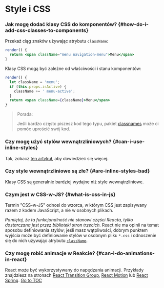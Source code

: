 
# Style i CSS


### Jak mogę dodać klasy CSS do komponentów? {#how-do-i-add-css-classes-to-components}

Przekaż ciąg znaków używając atrybutu `className`:

```jsx
render() {
  return <span className="menu navigation-menu">Menu</span>
}
```

Klasy CSS mogą być zależne od właściwości i stanu komponentów:

```jsx
render() {
  let className = 'menu';
  if (this.props.isActive) {
    className += ' menu-active';
  }
  return <span className={className}>Menu</span>
}
```

> Porada:
>
> Jeśli bardzo często piszesz kod tego typu, pakiet [classnames](https://www.npmjs.com/package/classnames#usage-with-reactjs) może ci pomóc uprościć swój kod.

### Czy mogę użyć stylów wewnątrzliniowych? {#can-i-use-inline-styles}

Tak, zobacz [ten artykuł](./dom-elements.html#style), aby dowiedzieć się więcej.

### Czy style wewnątrzliniowe są złe? {#are-inline-styles-bad}

Klasy CSS są generalnie bardziej wydajne niż style wewnątrzliniowe.

### Czym jest w CSS-w-JS? {#what-is-css-in-js}

Termin "CSS-w-JS" odnosi do wzorca, w którym CSS jest zapisywany razem z kodem JavaScript, a nie w osobnych plikach.

_Pamiętaj, że ta funkcjonalność nie stanowi części Reacta, tylko dostarczana jest przez biblioteki stron trzecich._ React nie ma opinii na temat sposobu definiowania stylów; jeśli masz wątpliwości, dobrym punktem wyjścia może być definiowanie stylów w osobnym pliku `*.css` i odnoszenie się do nich używając atrybutu [`className`](./dom-elements.html#classname).

### Czy mogę robić animacje w Reakcie? {#can-i-do-animations-in-react}

React może być wykorzystywany do napędzania animacji. Przykłady znajdziesz na stronach [React Transition Group](https://reactcommunity.org/react-transition-group/), [React Motion](https://github.com/chenglou/react-motion) lub [React Spring](https://github.com/react-spring/react-spring).
<span style="float: footnote;"><a href="./index.html#toc">Go to TOC</a></span>

